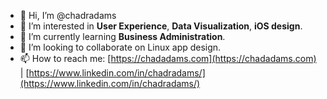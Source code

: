 - 👋 Hi, I’m @chadradams
- 👀 I’m interested in **User Experience**, **Data Visualization**, **iOS design**.
- 🌱 I’m currently learning **Business Administration**.
- 💞️ I’m looking to collaborate on Linux app design.
- 📫 How to reach me: [https://chadadams.com](https://chadadams.com) | [https://www.linkedin.com/in/chadradams/](https://www.linkedin.com/in/chadradams/)

<!---
chadradams/chadradams is a ✨ special ✨ repository because its `README.md` (this file) appears on your GitHub profile.
You can click the Preview link to take a look at your changes.
--->
